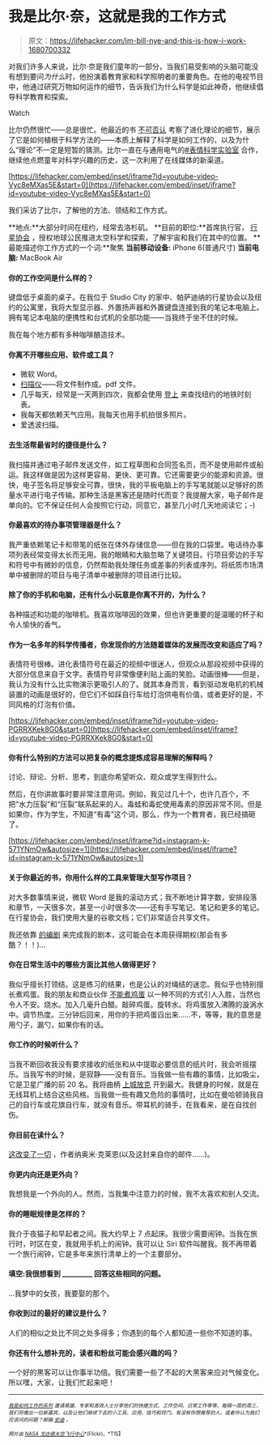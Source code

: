 # 我是比尔·奈，这就是我的工作方式

> 原文：<https://lifehacker.com/im-bill-nye-and-this-is-how-i-work-1680700332>

对我们许多人来说，比尔·奈是我们童年的一部分，当我们易受影响的头脑可能没有想到要问*为什么*时，他扮演着教育家和科学照明者的重要角色。在他的电视节目中，他通过研究万物如何运作的细节，告诉我们为什么科学是如此神奇，他继续倡导科学教育和探索。

Watch

比尔仍然很忙——总是很忙。他最近的书 [不可否认](http://us.macmillan.com/static/smp/undeniable/) 考察了进化理论的细节，展示了它是如何植根于科学方法的——本质上解释了科学是如何工作的，以及为什么“理论”不一定是短暂的猜测。比尔一直在与通用电气的[#表情科学实验室](http://emojiscience.com/) 合作，继续他点燃童年对科学兴趣的历史，这一次利用了在线媒体的新渠道。

 [https://lifehacker.com/embed/inset/iframe?id=youtube-video-Vyc8eMXas5E&start=0](https://lifehacker.com/embed/inset/iframe?id=youtube-video-Vyc8eMXas5E&start=0) 

我们采访了比尔，了解他的方法、领结和工作方式。

**地点:**大部分时间在纽约，经常去洛杉矶。
**目前的职位:**首席执行官， [行星协会](http://planetary.org/) ，授权地球公民推进太空科学和探索，了解宇宙和我们在其中的位置。
**最能描述你工作方式的一个词:**聚焦
**当前移动设备:** iPhone 6(普通尺寸)
**当前电脑:** MacBook Air

#### 你的工作空间是什么样的？

键盘低于桌面的桌子。在我位于 Studio City 的家中、帕萨迪纳的行星协会以及纽约的公寓里，我将大型显示器、外置扬声器和外置键盘连接到我的笔记本电脑上。拥有笔记本电脑的便携性和台式机的全部功能——当我终于坐不住的时候。

我在每个地方都有多种咖啡酿造技术。

#### 你离不开哪些应用、软件或工具？

*   微软 Word。
*   [扫描仪](http://lifehacker.com/how-i-went-completely-paperless-in-two-days-5973033)——将文件制作成。pdf 文件。
*   几乎每天，经常是一天两到四次，我都会使用 [登上](http://lifehacker.com/embark-provides-quick-access-to-public-transportation-d-5879079) 来查找纽约的地铁时刻表。
*   我每天都依赖天气应用。我每天也用手机拍很多照片。
*   爱透波扫描。

#### 去生活帮最省时的捷径是什么？

我扫描并通过电子邮件发送文件，如工程草图和合同签名页，而不是使用邮件或船运。我这样做是因为这样更容易、更快、更可靠。它还需要更少的能源和资源。很快，电子签名将足够安全可靠，很快，我的平板电脑上的手写笔就能以足够好的质量水平进行电子传输。那种生活是黑客还是随时代而变？我提醒大家，电子邮件是单向的。它不保证任何人会按照它行动，同意它，甚至几小时几天地阅读它；-)

#### 你最喜欢的待办事项管理器是什么？

我严重依赖笔记卡和带笔的纸张在体外存储信息——但在我的口袋里。电话待办事项列表经常变得太长而无用。我的眼睛和大脑忽略了关键项目。行项目旁边的手写和符号中有微妙的信息，仍然帮助我处理任务或差事的列表或序列。将纸质市场清单中被删除的项目与电子清单中被删除的项目进行比较。

#### 除了你的手机和电脑，还有什么小玩意是你离不开的，为什么？

各种描述和功能的咖啡机。我喜欢咖啡因的效果，但也许更重要的是温暖的杯子和令人愉快的香气。

#### 作为一名多年的科学传播者，你发现你的方法随着媒体的发展而改变和适应了吗？

表情符号很棒。进化表情符号在最近的视频中很迷人，但观众从那段视频中获得的大部分信息来自于文字。表情符号非常像便利贴上画的笑脸。动画很棒——但是，我认为没有什么比实物演示更吸引人的了。就其本身而言，看到驱动发电机的机械装置的动画是很好的，但它们不如踩自行车给灯泡供电有价值，或者更好的是，不同风格的灯泡有价值。

 [https://lifehacker.com/embed/inset/iframe?id=youtube-video-PGRRXKek8G0&start=0](https://lifehacker.com/embed/inset/iframe?id=youtube-video-PGRRXKek8G0&start=0) 

#### 你有什么特别的方法可以把复杂的概念提炼成容易理解的解释吗？

讨论、辩论、分析、思考，到底你希望听众、观众或学生得到什么。

然后，在你讲故事时要非常注意用词。例如，我见过几十个，也许几百个，不把“水力压裂”和“压裂”联系起来的人。毒蛙和毒蛇使用毒素的原因非常不同。但是如果你，作为学生，不知道“有毒”这个词，那么，作为一个教育者，我已经搞砸了。

 [https://lifehacker.com/embed/inset/iframe?id=instagram-k-571YNmOw&autosize=1](https://lifehacker.com/embed/inset/iframe?id=instagram-k-571YNmOw&autosize=1) 

#### 关于你最近的书，你用什么样的工具来管理大型写作项目？

对大多数事情来说，微软 Word 是我的滚动方式；我不断地计算字数，安排段落和章节，一天很多次，甚至一小时很多次——还有手写笔记、笔记和更多的笔记。在行星协会，我们使用大量的谷歌文档；它们非常适合共享文件。

我还依靠 [的编剧](http://www.screenplay.com/p-29-movie-magic-screenwriter-6.aspx) 来完成我的剧本，这可能会在本周获得期权(那会有多酷？！！)…

#### 你在日常生活中的哪些方面比其他人做得更好？

我似乎擅长打领结。这是练习的结果，也是公认的对绳结的迷恋。我似乎也特别擅长煮鸡蛋。我的朋友和商业伙伴 [不能煮鸡蛋](https://lifehacker.com/why-eggs-are-such-an-easily-hackable-food-but-difficul-1679437132) 以一种不同的方式引人入胜，当然也令人不安。烧水。加入几毫升白醋。敲碎鸡蛋。旋转水。将鸡蛋放入沸腾的漩涡水中。调节热度。三分钟后回来，用你的手把鸡蛋舀出来……不，等等，我的意思是用勺子，漏勺，如果你有的话。

#### 你工作的时候听什么？

当我不断回收我没有要求接收的纸张和从中提取必要信息的纸片时，我会听摇摆乐。当我写书的时候，是寂静——没有音乐。当我做一些有趣的事情，比如吸尘，它是卫星广播的前 20 名。我将曲柄 [上城放克](https://www.youtube.com/watch?v=OPf0YbXqDm0) 开到最大。我健身的时候，就是在无线耳机上结合这些风格。当我做一些有趣又危险的事情时，比如在曼哈顿骑我自己的自行车或花旗自行车，就没有音乐。带耳机的骑手，在我看来，是在自找创伤。

#### 你目前在读什么？

[这改变了一切](http://www.amazon.com/This-Changes-Everything-Capitalism-Climate/dp/1451697384?asc_campaign=InlineText&asc_refurl=https://lifehacker.com/im-bill-nye-and-this-is-how-i-work-1680700332&asc_source=&tag=kinjalifehackerlink-20) ，作者纳奥米·克莱恩(以及这封来自你的邮件……)。

#### 你更内向还是更外向？

我想我是一个外向的人。然而，当我集中注意力的时候，我不太喜欢和别人交流。

#### 你的睡眠规律是怎样的？

我介于夜猫子和早起者之间。我大约早上 7 点起床。我很少需要闹钟。当我在旅行时，时区在变，我就用手机上的闹钟。我可以让 Siri 软件叫醒我。我不再带着一个旅行闹钟，它是多年来旅行清单上的一个主要部分。

#### 填空:我很想看到 _________ 回答这些相同的问题。

…我梦中的女孩，我要娶的那个。

#### 你收到过的最好的建议是什么？

人们的相似之处比不同之处多得多；你遇到的每个人都知道一些你不知道的事。

#### 你还有什么想补充的，读者和粉丝可能会感兴趣的吗？

一个好的黑客可以让你事半功倍。我们需要一些了不起的大黑客来应对气候变化。所以嘿，大家，让我们忙起来吧！

* * *

*<small></small>*<small>[*<small>我是如何工作的系列</small>*](http://lifehacker.com/how-i-work/) *<small>邀请英雄、专家和高效人士分享他们的快捷方式、工作空间、日常工作等等。每隔一周的周三，我们将推出一位新嘉宾，以及让他们继续下去的小工具、应用、技巧和窍门。有没有你想推荐的人，或者你认为我们应该问的问题？邮箱</small>* [*<small>安迪</small>*](mailto:andy@lifehacker.com) <small>*。*</small></small>

<small><small>*照片由*</small> [<small>*NASA 戈达德太空飞行中心*</small>](https://www.flickr.com/photos/nasa_goddard/6549998175/)<small>*(Flickr)。*T15】</small></small>

<small></small>